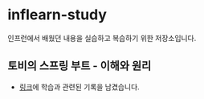 # inflearn-study
인프런에서 배웠던 내용을 실습하고 복습하기 위한 저장소입니다.


## 토비의 스프링 부트 - 이해와 원리
- [링크](https://jooneys-portfolio.notion.site/c64df02edb3e4e5c8f2c279ae19b3105)에 학습과 관련된 기록을 남겼습니다.

